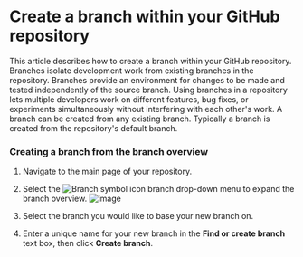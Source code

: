 # Create a branch within your GitHub repository

This article describes how to create a branch within your GitHub repository. Branches isolate development work from existing branches in the repository. Branches provide an environment for changes to be made and tested independently of the source branch. Using branches in a repository lets multiple developers work on different features, bug fixes, or experiments simultaneously without interfering with each other's work. A branch can be created from any existing branch. Typically a branch is created from the repository's default branch.

### Creating a branch from the branch overview
1. Navigate to the main page of your repository.
2. Select the ![Branch symbol icon](https://github.com/kimyaBuckner/Technical-Writing-Portfolio/assets/7422907/86a3cb60-3afc-48c3-a011-02857ded30fe) branch drop-down menu to expand the branch overview.
![image](https://github.com/kimyaBuckner/Technical-Writing-Portfolio/assets/7422907/fb0e9ded-1cb6-422c-b087-52deb5947a44=50x50)



4. Select the branch you would like to base your new branch on.
5. Enter a unique name for your new branch in the **Find or create branch** text box, then click **Create branch**.
